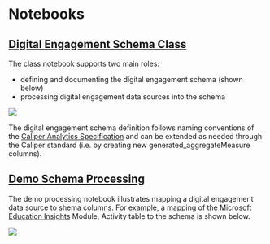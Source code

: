 # Notebooks

## [Digital Engagement Schema Class](https://github.com/microsoft/OpenEduAnalytics/blob/main/modules/_OEA_Schemas/Digital_Engagement_Schema/notebook/Schema_DigitalActivity_py.ipynb)

The class notebook supports two main roles:
- defining and documenting the digital engagement schema (shown below)
- processing digital engagement data sources into the schema

![](https://github.com/microsoft/OpenEduAnalytics/blob/main/modules/_OEA_Schemas/Digital_Engagement_Schema/docs/images/schemaDefinition.png)

The digital engagement schema definition follows naming conventions of the [Caliper Analytics Specification](https://www.imsglobal.org/spec/caliper/v1p2) and can be extended as needed through the Caliper standard (i.e. by creating new generated_aggregateMeasure columns).

## [Demo Schema Processing](https://github.com/microsoft/OpenEduAnalytics/blob/main/modules/_OEA_Schemas/Digital_Engagement_Schema/notebook/Schema_DigitalActivity_Demo.ipynb)

The demo processing notebook illustrates mapping a digital engagement data source to shema columns. For example, a mapping of the [Microsoft Education Insights](https://github.com/microsoft/OpenEduAnalytics/tree/main/modules/Microsoft_Data/Microsoft_Education_Insights_Premium) Module, Activity table to the schema is shown below.

![](https://github.com/microsoft/OpenEduAnalytics/blob/main/modules/_OEA_Schemas/Digital_Engagement_Schema/docs/images/insightsSchemaMapping.png)
